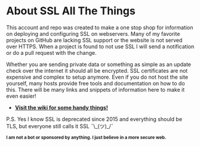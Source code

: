 # About SSL All The Things

This account and repo was created to make a one stop shop for information on deploying and configuring SSL on webservers. Many of my favorite projects on GitHub are lacking SSL support or the website is not served over HTTPS. When a project is found to not use SSL I will send a notification or do a pull request with the change.

Whether you are sending private data or something as simple as an update check over the internet it should all be encrypted. SSL certificates are not expensive and complex to setup anymore. Even if you do not host the site yourself, many hosts provide free tools and documentation on how to do this. There will be many links and snippets of information here to make it even easier!

* **[Visit the wiki for some handy things!](https://github.com/SSLAllTheThings/About/wiki)**

P.S. Yes I know SSL is deprecated since 2015 and everything should be TLS, but everyone still calls it SSL ¯\\\_(ツ)_/¯

**<sub>I am not a bot or sponsored by anything. I just believe in a more secure web.</sub>**
